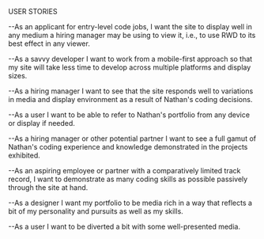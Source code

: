 USER STORIES

--As an applicant for entry-level code jobs, I want the site to display well in any medium a hiring manager may be using to view it, i.e., to use RWD to its best effect in any viewer.

--As a savvy developer I want to work from a mobile-first approach so that my site will take less time to develop across multiple platforms and display sizes.

--As a hiring manager I want to see that the site responds well to variations in media and display environment as a result of Nathan's coding decisions.

--As a user I want to be able to refer to Nathan's portfolio from any device or display if needed.

--As a hiring manager or other potential partner I want to see a full gamut of Nathan's coding experience and knowledge demonstrated in the projects exhibited.

--As an aspiring employee or partner with a comparatively limited track record, I want to demonstrate as many coding skills as possible passively through the site at hand.

--As a designer I want my portfolio to be media rich in a way that reflects a bit of my personality and pursuits as well as my skills.

--As a user I want to be diverted a bit with some well-presented media. 
